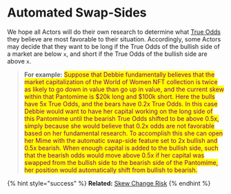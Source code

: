 # Automated Swap-Sides

We hope all Actors will do their own research to determine what [True Odds](../../core-mechanics/true-odds.md) they believe are most favorable to their situation. Accordingly, some Actors may decide that they want to be long if the True Odds of the bullish side of a market are below `x`, and short if the True Odds of the bullish side are above `x`.

> **For example:** <mark style="color:purple;">Suppose that Debbie fundamentally believes that the market capitalization of the World of Women NFT collection is twice as likely to go down in value than go up in value, and the current skew within that Pantomime is $20k long and $100k short. Here the bulls have 5x True Odds, and the bears have 0.2x True Odds. In this case Debbie would want to have her capital working on the long side of this Pantomime until the bearish True Odds shifted to be above 0.5x, simply because she would believe that 0.2x odds are not favorable based on her fundamental research. To accomplish this she can open her Mime with the automatic swap-side feature set to 2x bullish and 0.5x bearish. When enough capital is added to the bullish side, such that the bearish odds would move above 0.5x if her capital was swapped from the bullish side to the bearish side of the Pantomime, her position would automatically shift from bullish to bearish.</mark>

{% hint style="success" %}
**Related:** [Skew Change Risk](../../risks-and-mitigations/skew-change-risk.md)
{% endhint %}
